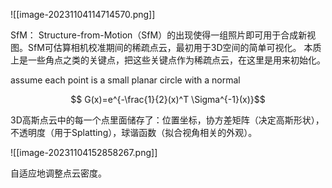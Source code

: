 ![[image-20231104114714570.png]]


SfM：
Structure-from-Motion（SfM）的出现使得一组照片即可用于合成新视图。SfM可估算相机校准期间的稀疏点云，最初用于3D空间的简单可视化。
本质上是一些角点之类的关键点，把这些关键点作为稀疏点云，在这里是用来初始化。


assume each point is a small planar circle with a normal

$$
G(x)=e^{-\frac{1}{2}(x)^T \Sigma^{-1}(x)}$$

3D高斯点云中的每一个点里面储存了：位置坐标，协方差矩阵（决定高斯形状），不透明度（用于Splatting），球谐函数（拟合视角相关的外观）。


![[image-20231104152858267.png]]

自适应地调整点云密度。